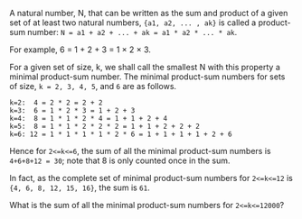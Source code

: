 A natural number, N, that can be written as the sum and product of a given set of 
at least two natural numbers, `{a1, a2, ... , ak}` is called a product-sum number: 
`N = a1 + a2 + ... + ak = a1 * a2 * ... * ak`.

For example, 6 = 1 + 2 + 3 = 1 × 2 × 3.

For a given set of size, k, we shall call 
the smallest N with this property a minimal product-sum number.
The minimal product-sum numbers for sets of size, `k = 2, 3, 4, 5`, and `6` are as follows.

~~~
k=2:  4 = 2 * 2 = 2 + 2
k=3:  6 = 1 * 2 * 3 = 1 + 2 + 3
k=4:  8 = 1 * 1 * 2 * 4 = 1 + 1 + 2 + 4
k=5:  8 = 1 * 1 * 2 * 2 * 2 = 1 + 1 + 2 + 2 + 2
k=6: 12 = 1 * 1 * 1 * 1 * 2 * 6 = 1 + 1 + 1 + 1 + 2 + 6
~~~

Hence for `2<=k<=6`, the sum of all the minimal product-sum numbers is `4+6+8+12 = 30`;
note that 8 is only counted once in the sum.

In fact, as the complete set of minimal product-sum numbers for `2<=k<=12`
is `{4, 6, 8, 12, 15, 16}`, the sum is `61`.

What is the sum of all the minimal product-sum numbers for `2<=k<=12000`?